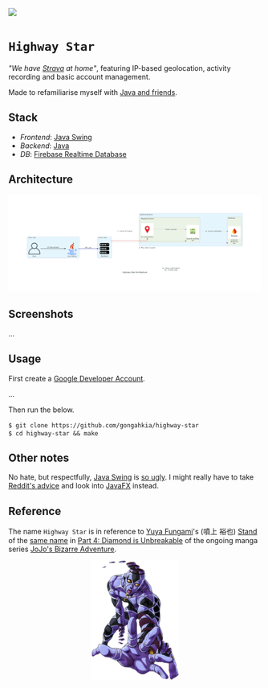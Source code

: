 [![](https://img.shields.io/badge/highway_star_1.0.0-passing-green)](https://github.com/gongahkia/highway-star/releases/tag/1.0.0) 

# `Highway Star`

*"We have [Strava](https://www.strava.com/) at home"*, featuring IP-based geolocation, activity recording and basic account management.

Made to refamiliarise myself with [Java and friends](#stack).

## Stack

* *Frontend*: [Java Swing](https://docs.oracle.com/javase/tutorial/uiswing/index.html)
* *Backend*: [Java](https://www.java.com/en/)
* *DB*: [Firebase Realtime Database](https://firebase.google.com/docs/database)

## Architecture

![](./asset/reference/architecture.png)

## Screenshots

...

## Usage

First create a [Google Developer Account](https://developers.google.com/).

...

Then run the below.

```console
$ git clone https://github.com/gongahkia/highway-star
$ cd highway-star && make
```

## Other notes

No hate, but respectfully, [Java Swing]() is [so ugly](https://www.reddit.com/r/javahelp/comments/173nl4d/getting_really_frustrated_with_swing_is_there_a/). I might really have to take [Reddit's advice](https://www.reddit.com/r/JavaFX/comments/18n3sjt/why_javafx_is_still_used_in_2023/) and look into [JavaFX](https://openjfx.io/) instead.

## Reference

The name `Highway Star` is in reference to [Yuya Fungami](https://jojowiki.com/Yuya_Fungami)'s (噴上 裕也) [Stand](https://jojo.fandom.com/wiki/Stand) of the [same name](https://jojowiki.com/Highway_Star) in [Part 4: Diamond is Unbreakable](https://jojowiki.com/Diamond_is_Unbreakable) of the ongoing manga series [JoJo's Bizarre Adventure](https://jojowiki.com/JoJo_Wiki).

<div align="center">
    <img src="./asset/logo/highway_star.png" width="35%">
</div>